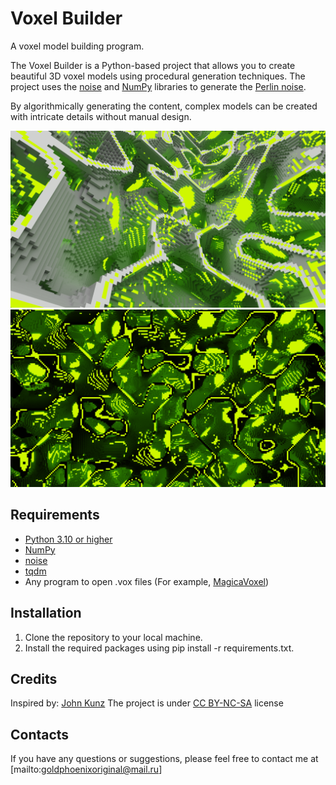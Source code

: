 # Voxel Builder
A voxel model building program.

The Voxel Builder is a Python-based project that allows you to create beautiful 3D voxel models using procedural generation techniques. The project uses the [noise](https://pypi.org/project/noise/) and [NumPy](https://numpy.org) libraries to generate the [Perlin noise](https://en.wikipedia.org/wiki/Perlin_noise).

By algorithmically generating the content, complex models can be created with intricate details without manual design.

![Neon-Dumplings-Lime-Slice.png](./images/renders/Neon-Dumplings-Lime-Slice.png)
![Neon-Dumplings-Lime-Dark.png](./images/renders/Neon-Dumplings-Lime-Dark.png)

## Requirements
- [Python 3.10 or higher](https://www.python.org/downloads/)
- [NumPy](https://numpy.org)
- [noise](https://pypi.org/project/noise/)
- [tqdm](https://pypi.org/project/tqdm/)
- Any program to open .vox files (For example, [MagicaVoxel](https://ephtracy.github.io))

## Installation
1. Clone the repository to your local machine.
2. Install the required packages using pip install -r requirements.txt.

## Credits
Inspired by: [John Kunz](https://www.johnkunz.com/geometric-landscapes/)
The project is under [CC BY-NC-SA](https://creativecommons.org/licenses/by-nc-sa/4.0/) license

## Contacts
If you have any questions or suggestions, please feel free to contact me at [mailto:goldphoenixoriginal@mail.ru]

